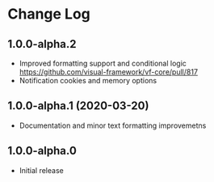 # Change Log

## 1.0.0-alpha.2

* Improved formatting support and conditional logic https://github.com/visual-framework/vf-core/pull/817
* Notification cookies and memory options

## 1.0.0-alpha.1 (2020-03-20)

* Documentation and minor text formatting improvemetns

## 1.0.0-alpha.0

* Initial release